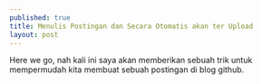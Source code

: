 ```yaml
---
published: true
title: Menulis Postingan dan Secara Otomatis akan ter Upload
layout: post
---
```

Here we go, nah kali ini saya akan memberikan sebuah trik untuk mempermudah kita membuat sebuah postingan di blog github.